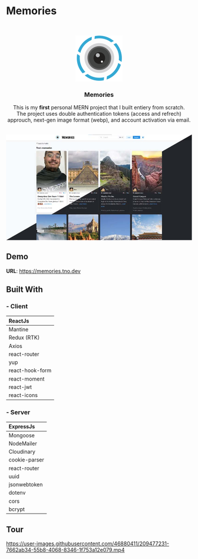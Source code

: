 # Memories




<br/>
<p align="center">
  <a href="[https://github.com//](https://github.com/moh-sa/Memories)">
    <img src="images/logo.png" alt="Logo">
  </a>

  <h3 align="center">Memories</h3>

  <p align="center">
  This is my <strong>first</strong> personal MERN project that I built entiery from scratch.
  <br/>
The project uses double authentication tokens (access and refrech) approuch, next-gen image format (webp), and account activation via email.
    <br/>
    <br/>
  </p>
</p>




![Screen Shot](images/screenshot1.jpg)


## Demo

  **URL**: https://memories.tno.dev







## Built With
### - Client
| ReactJs |
| :-------- |
| Mantine |
| Redux (RTK) |
| Axios |
| react-router |
| yup |
| react-hook-form |
| react-moment |
| react-jwt |
| react-icons |







### - Server
| ExpressJs |
| :-------- |
| Mongoose |
| NodeMailer |
| Cloudinary |
| cookie-parser |
| react-router |
| uuid |
| jsonwebtoken |
| dotenv |
| cors |
| bcrypt |







## Tour

https://user-images.githubusercontent.com/46880411/209477231-7662ab34-55b8-4068-8346-1f753a12e079.mp4
